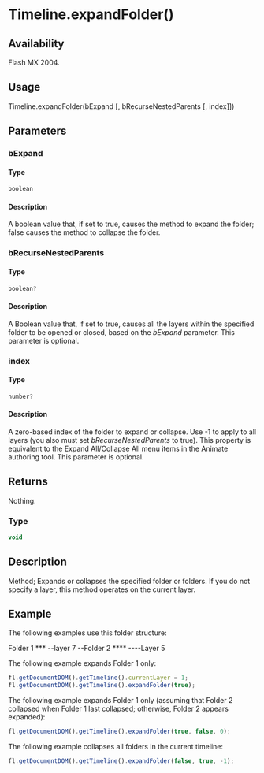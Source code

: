 # Timeline.expandFolder()

## Availability

Flash MX 2004.

## Usage

Timeline.expandFolder(bExpand \[, bRecurseNestedParents \[, index\]\])

## Parameters

### **bExpand**

#### Type

```typescript
boolean
```

#### Description

A boolean value that, if set to true, causes the method to expand the folder; false causes the method to collapse the folder.

### **bRecurseNestedParents**

#### Type

```typescript
boolean?
```

#### Description

A Boolean value that, if set to true, causes all the layers within the specified folder to be opened or closed, based on the *bExpand* parameter. This parameter is optional.

### **index**

#### Type

```typescript
number?
```

#### Description

A zero-based index of the folder to expand or collapse. Use -1 to apply to all layers (you also must set *bRecurseNestedParents* to true). This property is equivalent to the Expand All/Collapse All menu items in the Animate authoring tool. This parameter is optional.

## Returns

Nothing.

### Type

```typescript
void
```

## Description

Method; Expands or collapses the specified folder or folders. If you do not specify a layer, this method operates on the current layer.

## Example

The following examples use this folder structure:

Folder 1 ***
--layer 7
--Folder 2 ****
----Layer 5

The following example expands Folder 1 only:

```javascript
fl.getDocumentDOM().getTimeline().currentLayer = 1;
fl.getDocumentDOM().getTimeline().expandFolder(true);
```

The following example expands Folder 1 only (assuming that Folder 2 collapsed when Folder 1 last collapsed;
otherwise, Folder 2 appears expanded):

```javascript
fl.getDocumentDOM().getTimeline().expandFolder(true, false, 0);
```

The following example collapses all folders in the current timeline:

```javascript
fl.getDocumentDOM().getTimeline().expandFolder(false, true, -1);
```
